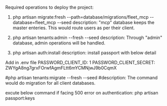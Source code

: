 Required operations to deploy the project: 

1. php artisan migrate:fresh --path=database/migrations/fleet_mcp --database=fleet_mcp --seed
description: "mcp" database keeps the master enteries. This would route users as per their client. 

2. php artisan tenants:admin --fresh --seed
description: Through "admin" database, admin operations will be handled.

3. php artisan auth:install
description: install passport with below detail

Add in .env file
PASSWORD_CLIENT_ID: 1
PASSWORD_CLIENT_SECRET: ZWYgA8ng7grxFOrwfAgmFLtt6mYCMNjwJ9b0CqmX

#php artisan tenants:migrate --fresh --seed
#description: The command would do migration for all client databases.

excute below command if facing 500 error on authentication:
php artisan passport:keys
